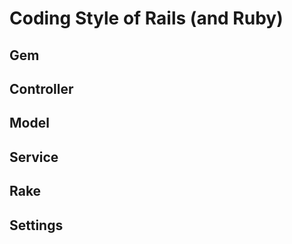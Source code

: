 # Coding Style of Rails (and Ruby)

## Gem

## Controller

## Model

## Service

## Rake

## Settings
